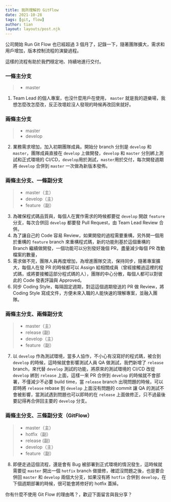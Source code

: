 ```yaml
---
title: 我所理解的 GitFlow
date: 2021-10-28
tags: [git, flow]
author: tian
layout: layouts/post.njk
---
```


<!-- summary -->
公司開始 Run Git Flow 也已經超過 3 個月了，記錄一下，隨著團隊擴大，需求和用戶增加，版本控制流程的演變過程。
<!-- summary -->
這樣的流程有助於我們穩定地、持續地進行交付。
<!-- more -->

### 一條主分支 
> - master
1. Team Lead 的個人專案，也沒什麼用戶在使用， `master` 就是我的遊樂場，我想怎麼改怎麼改，反正改壞趁沒人發現的時候再改回來就好。

### 兩條主分支
> - master
> - develop
2. 業務需求增加，加入初期團隊成員。開始分 branch 分別是 `develop` 和 `master`，團隊成員直接在 `develop` 上做開發，`develop` 和 `master` 分別綁上測試和正式環境的 CI/CD，`develop`用於測試，`master`用於交付，每次開發週期將 `develop` 合併到 `master` 一次做為新版本發佈。

### 兩條主分支、一條副分支
> - master（主）
> - develop（主）
> - feature（副）

3. 為確保程式碼品質與，每個人在實作需求的時候都要從 `develop` 開啟 `feature` 分支，每次合併回 `develop` 都要發 Pull Request，由 Team Lead Review 合併。
4. 為了讓自己的 Code 容易 Review，如果開發的過程需要重構，另外開一個用於重構的 `feature` branch 來重構程式碼，新的功能則基於這個重構的 Branch 繼續做開發，一個功能可以分別發好幾個 PR，盡量減少每個 PR 改動檔案的數量，
5. 需求做不完，團隊人員再度增加，為增進團隊交流，保持同步，隨著專案擴大，每個人在發 PR 的時候都可以 Assign 給相關成員（曾經接觸過這裡的程式碼，或將要接觸這部分程式碼的人），團隊的中心分散，每個人都可以對彼此的 Code 發表評論與 Approved。
6. 同步 Coding Style，每隔固定週期，對這這個週期發送的 PR 做 Review，將 Coding Style 寫成文件，方便未來入職的人能快速的理解專案，並融入團隊。

### 兩條主分支、兩條副分支
> - master（主）
> - release (副)
> - develop（主）
> - feature（副）

7. 以 `develop` 作為測試環境，當多人協作，不小心有沒寫好的程式碼，被合到 `develop` 的時候，這時候就會影響測試人員 QA 做測試，我們新增了 `release` branch，來代替 `develop` 測試的功能，將原來的測試環境的 CI/CD 改從 `develop` 綁到 `release` 上面，這樣一來 PR 合併到 `develop` 的時候就不會部署，不僅減少不必要 build time，當 `release` branch 出現問題的時候，可以即時將 `release` rebase 到 `develop` 上面沒有問題的 commit 讓 QA 的測試不會被影響，當測試遇到問題也可以即時的在 `release` 上面做修正，只不過最後要記得再合併回主要的 `develop` 分支。

### 兩條主分支、三條副分支（GitFlow）
> - master（主）
> - hotfix（副）
> - release (副)
> - develop（主）
> - feature（副）

8. 即便走過這個流程，還是會有 Bug 被部署到正式環境的情況發生，這時候就需要從 `master` 開出一個 `hotfix` branch 做搶修，確認沒問題之後，也是要合併回 `master` 和 `develop` 兩個大分支，如果沒有將 `hotfix` 合併到 `develop`，在下個週期部署的時候，很可能會將修好的 hotfix 蓋掉。

你有什麼不使用 Git Flow 的理由嗎？，歡迎下面留言與我分享？

